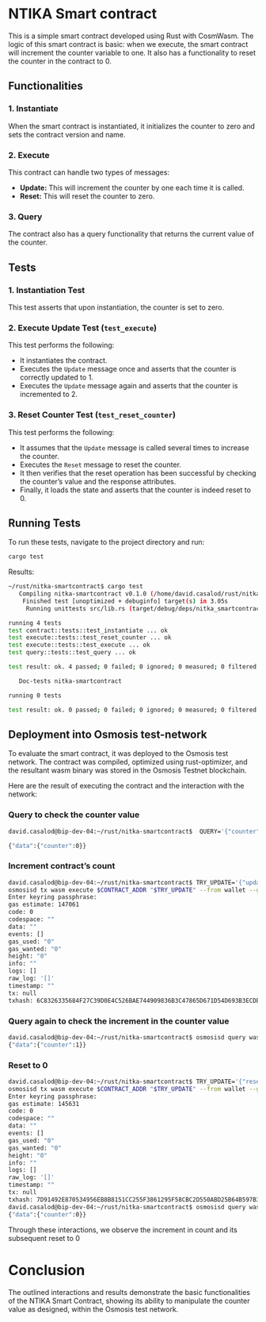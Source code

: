 # NTIKA Smart contract 

This is a simple smart contract developed using Rust with CosmWasm. The logic of this smart contract is basic: when we execute, the smart contract will increment the counter variable to one. It also has a  functionality to reset the counter in the contract to 0.

## Functionalities

### 1. Instantiate
When the smart contract is instantiated, it initializes the counter to zero and sets the contract version and name.

### 2. Execute
This contract can handle two types of messages:
- **Update:** This will increment the counter by one each time it is called.
- **Reset:** This will reset the counter to zero.

### 3. Query
The contract also has a query functionality that returns the current value of the counter.

## Tests
### 1. Instantiation Test
This test asserts that upon instantiation, the counter is set to zero.

### 2. Execute Update Test (`test_execute`)
This test performs the following:
   - It instantiates the contract.
   - Executes the `Update` message once and asserts that the counter is correctly updated to 1.
   - Executes the `Update` message again and asserts that the counter is incremented to 2.

### 3. Reset Counter Test (`test_reset_counter`)
This test performs the following:
   - It assumes that the `Update` message is called several times to increase the counter.
   - Executes the `Reset` message to reset the counter.
   - It then verifies that the reset operation has been successful by checking the counter’s value and the response attributes.
   - Finally, it loads the state and asserts that the counter is indeed reset to 0.

## Running Tests

To run these tests, navigate to the project directory and run:
```sh
cargo test
```
Results: 
```sh
~/rust/nitka-smartcontract$ cargo test
   Compiling nitka-smartcontract v0.1.0 (/home/david.casalod/rust/nitka-smartcontract)
    Finished test [unoptimized + debuginfo] target(s) in 3.05s
     Running unittests src/lib.rs (target/debug/deps/nitka_smartcontract-f097190f75288bd3)

running 4 tests
test contract::tests::test_instantiate ... ok
test execute::tests::test_reset_counter ... ok
test execute::tests::test_execute ... ok
test query::tests::test_query ... ok

test result: ok. 4 passed; 0 failed; 0 ignored; 0 measured; 0 filtered out; finished in 0.00s

   Doc-tests nitka-smartcontract

running 0 tests

test result: ok. 0 passed; 0 failed; 0 ignored; 0 measured; 0 filtered out; finished in 0.00s
```

## Deployment into Osmosis test-network

To evaluate the smart contract, it was deployed to the Osmosis test network. The contract was compiled, optimized using rust-optimizer, and the resultant wasm binary was stored in the Osmosis Testnet blockchain.

Here are the result of executing the contract and the interaction with the network: 

### Query to check the counter value
```sh
david.casalod@bip-dev-04:~/rust/nitka-smartcontract$  QUERY='{"counter":{}}'osmosisd query wasm contract-state smart $CONTRACT_ADDR "$QUERY" --output json

{"data":{"counter":0}}
```
### Increment contract’s count
```sh
david.casalod@bip-dev-04:~/rust/nitka-smartcontract$ TRY_UPDATE='{"update":{}}'
osmosisd tx wasm execute $CONTRACT_ADDR "$TRY_UPDATE" --from wallet --gas-prices 0.025uosmo --gas auto --gas-adjustment 1.3 -y
Enter keyring passphrase:
gas estimate: 147061
code: 0
codespace: ""
data: ""
events: []
gas_used: "0"
gas_wanted: "0"
height: "0"
info: ""
logs: []
raw_log: '[]'
timestamp: ""
tx: null
txhash: 6C8326335684F27C39D0E4C526BAE744909836B3C47865D671D54D693B3ECDB0
```

### Query again to check the increment in the counter value
```sh
david.casalod@bip-dev-04:~/rust/nitka-smartcontract$ osmosisd query wasm contract-state smart $CONTRACT_ADDR "$QUERY" --output json
{"data":{"counter":1}}
```

### Reset to 0
```sh
david.casalod@bip-dev-04:~/rust/nitka-smartcontract$ TRY_UPDATE='{"reset":{}}'
osmosisd tx wasm execute $CONTRACT_ADDR "$TRY_UPDATE" --from wallet --gas-prices 0.025uosmo --gas auto --gas-adjustment 1.3 -y  
Enter keyring passphrase:
gas estimate: 145631
code: 0
codespace: ""
data: ""
events: []
gas_used: "0"
gas_wanted: "0"
height: "0"
info: ""
logs: []
raw_log: '[]'
timestamp: ""
tx: null
txhash: 7D91492E870534956EB8B8151CC255F3861295F58CBC2D550ABD25B64B597B39
david.casalod@bip-dev-04:~/rust/nitka-smartcontract$ osmosisd query wasm contract-state smart $CONTRACT_ADDR "$QUERY" --output json
{"data":{"counter":0}}
```
Through these interactions, we observe the increment in count and its subsequent reset to 0


# Conclusion
The outlined interactions and results demonstrate the basic functionalities of the NTIKA Smart Contract, showing its ability to manipulate the counter value as designed, within the Osmosis test network.